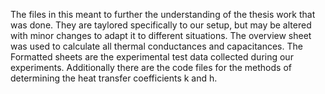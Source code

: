 The files in this meant to further the understanding of the thesis work that was done.
They are taylored specifically to our setup, but may be altered with minor changes to adapt it to different situations. 
The overview sheet was used to calculate all thermal conductances and capacitances.
The Formatted sheets are the experimental test data collected during our experiments.
Additionally there are the code files for the methods of determining the heat transfer coefficients k and h.
